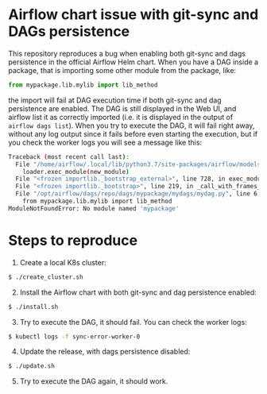 # Airflow chart issue with git-sync and DAGs persistence

This repository reproduces a bug when enabling both git-sync and dags persistence in the
official Airflow Helm chart.
When you have a DAG inside a package, that is importing some other module from the package,
like:

```python
from mypackage.lib.mylib import lib_method
```

the import will fail at DAG execution time if both git-sync and dag persistence are enabled.
The DAG is still displayed in the Web UI, and airflow list it as correctly imported (i.e. 
it is displayed in the output of `airflow dags list`).
When you try to execute the DAG, it will fail right away, without any log output since it fails
before even starting the execution, but if you check the worker logs you will see a message like this:

```bash
Traceback (most recent call last):
  File "/home/airflow/.local/lib/python3.7/site-packages/airflow/models/dagbag.py", line 339, in parse
    loader.exec_module(new_module)
  File "<frozen importlib._bootstrap_external>", line 728, in exec_module
  File "<frozen importlib._bootstrap>", line 219, in _call_with_frames_removed
  File "/opt/airflow/dags/repo/dags/mypackage/mydags/mydag.py", line 6, in <module>
    from mypackage.lib.mylib import lib_method
ModuleNotFoundError: No module named 'mypackage'
```

# Steps to reproduce

1. Create a local K8s cluster:

```bash
$ ./create_cluster.sh
```

2. Install the Airflow chart with both git-sync and dag persistence enabled:

```bash
$ ./install.sh
```

3. Try to execute the DAG, it should fail. You can check the worker logs:

```bash
$ kubectl logs -f sync-error-worker-0
```

4. Update the release, with dags persistence disabled:

```bash
$ ./update.sh
```

5. Try to execute the DAG again, it should work.

